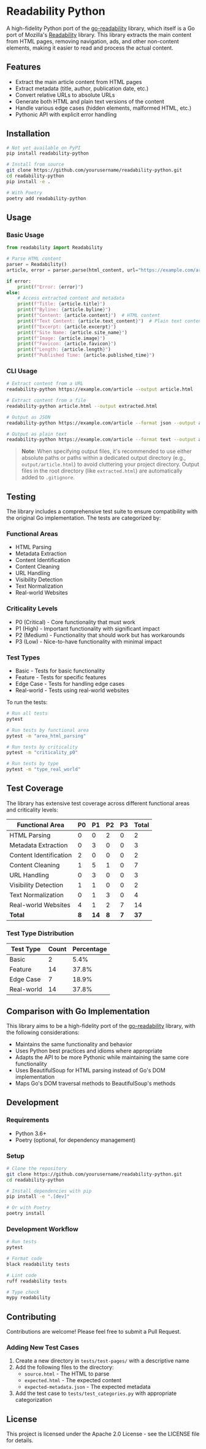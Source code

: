 # Readability Python

A high-fidelity Python port of the [go-readability](https://github.com/go-shiori/go-readability) library, which itself is a Go port of Mozilla's [Readability](https://github.com/mozilla/readability) library. This library extracts the main content from HTML pages, removing navigation, ads, and other non-content elements, making it easier to read and process the actual content.

## Features

- Extract the main article content from HTML pages
- Extract metadata (title, author, publication date, etc.)
- Convert relative URLs to absolute URLs
- Generate both HTML and plain text versions of the content
- Handle various edge cases (hidden elements, malformed HTML, etc.)
- Pythonic API with explicit error handling

## Installation

```bash
# Not yet available on PyPI
pip install readability-python

# Install from source
git clone https://github.com/yourusername/readability-python.git
cd readability-python
pip install -e .

# With Poetry
poetry add readability-python
```

## Usage

### Basic Usage

```python
from readability import Readability

# Parse HTML content
parser = Readability()
article, error = parser.parse(html_content, url="https://example.com/article")

if error:
    print(f"Error: {error}")
else:
    # Access extracted content and metadata
    print(f"Title: {article.title}")
    print(f"Byline: {article.byline}")
    print(f"Content: {article.content}")  # HTML content
    print(f"Text Content: {article.text_content}")  # Plain text content
    print(f"Excerpt: {article.excerpt}")
    print(f"Site Name: {article.site_name}")
    print(f"Image: {article.image}")
    print(f"Favicon: {article.favicon}")
    print(f"Length: {article.length}")
    print(f"Published Time: {article.published_time}")
```

### CLI Usage

```bash
# Extract content from a URL
readability-python https://example.com/article --output article.html

# Extract content from a file
readability-python article.html --output extracted.html

# Output as JSON
readability-python https://example.com/article --format json --output article.json

# Output as plain text
readability-python https://example.com/article --format text --output article.txt
```

> **Note**: When specifying output files, it's recommended to use either absolute paths or paths within a dedicated output directory (e.g., `output/article.html`) to avoid cluttering your project directory. Output files in the root directory (like `extracted.html`) are automatically added to `.gitignore`.

## Testing

The library includes a comprehensive test suite to ensure compatibility with the original Go implementation. The tests are categorized by:

### Functional Areas
- HTML Parsing
- Metadata Extraction
- Content Identification
- Content Cleaning
- URL Handling
- Visibility Detection
- Text Normalization
- Real-world Websites

### Criticality Levels
- P0 (Critical) - Core functionality that must work
- P1 (High) - Important functionality with significant impact
- P2 (Medium) - Functionality that should work but has workarounds
- P3 (Low) - Nice-to-have functionality with minimal impact

### Test Types
- Basic - Tests for basic functionality
- Feature - Tests for specific features
- Edge Case - Tests for handling edge cases
- Real-world - Tests using real-world websites

To run the tests:

```bash
# Run all tests
pytest

# Run tests by functional area
pytest -m "area_html_parsing"

# Run tests by criticality
pytest -m "criticality_p0"

# Run tests by type
pytest -m "type_real_world"
```

## Test Coverage

The library has extensive test coverage across different functional areas and criticality levels:

| Functional Area | P0 | P1 | P2 | P3 | Total |
|----------------|----|----|----|----|-------|
| HTML Parsing | 0 | 0 | 2 | 0 | 2 |
| Metadata Extraction | 0 | 3 | 0 | 0 | 3 |
| Content Identification | 2 | 0 | 0 | 0 | 2 |
| Content Cleaning | 1 | 5 | 1 | 0 | 7 |
| URL Handling | 0 | 3 | 0 | 0 | 3 |
| Visibility Detection | 1 | 1 | 0 | 0 | 2 |
| Text Normalization | 0 | 1 | 3 | 0 | 4 |
| Real-world Websites | 4 | 1 | 2 | 7 | 14 |
| **Total** | **8** | **14** | **8** | **7** | **37** |

### Test Type Distribution

| Test Type | Count | Percentage |
|-----------|-------|------------|
| Basic | 2 | 5.4% |
| Feature | 14 | 37.8% |
| Edge Case | 7 | 18.9% |
| Real-world | 14 | 37.8% |

## Comparison with Go Implementation

This library aims to be a high-fidelity port of the [go-readability](https://github.com/go-shiori/go-readability) library, with the following considerations:

- Maintains the same functionality and behavior
- Uses Python best practices and idioms where appropriate
- Adapts the API to be more Pythonic while maintaining the same core functionality
- Uses BeautifulSoup for HTML parsing instead of Go's DOM implementation
- Maps Go's DOM traversal methods to BeautifulSoup's methods

## Development

### Requirements

- Python 3.6+
- Poetry (optional, for dependency management)

### Setup

```bash
# Clone the repository
git clone https://github.com/yourusername/readability-python.git
cd readability-python

# Install dependencies with pip
pip install -e ".[dev]"

# Or with Poetry
poetry install
```

### Development Workflow

```bash
# Run tests
pytest

# Format code
black readability tests

# Lint code
ruff readability tests

# Type check
mypy readability
```

## Contributing

Contributions are welcome! Please feel free to submit a Pull Request.

### Adding New Test Cases

1. Create a new directory in `tests/test-pages/` with a descriptive name
2. Add the following files to the directory:
   - `source.html` - The HTML to parse
   - `expected.html` - The expected content
   - `expected-metadata.json` - The expected metadata
3. Add the test case to `tests/test_categories.py` with appropriate categorization

## License

This project is licensed under the Apache 2.0 License - see the LICENSE file for details.
